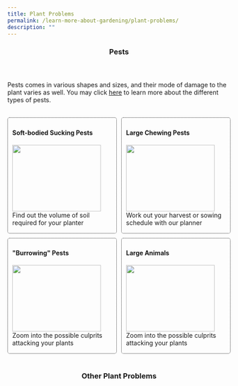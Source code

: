 ```yaml
---
title: Plant Problems
permalink: /learn-more-about-gardening/plant-problems/
description: ""
---
```

<style>
	.wrapper {
		display: grid;
		grid-template-columns: repeat(auto-fit, minmax(200px, 1fr));
		grid-template-rows: auto-fit;
		column-gap: 10px;
		row-gap: 10px;
	}

	.box{
		border: dotted 1px;
		border-radius: 5px;
		padding: 5px 10px 15px 10px;
	}
</style>

<header>
	<h3>Pests</h3>
</header>

<section>
	<p>Pests comes in various shapes and sizes, and their mode of damage to the plant varies as well. You may click <a href="page-index/pests/pests/">here</a> to learn more about the different types of pests.</p>
	<br>
</section>

<section>
	<div class="wrapper">
		<div class="box">
			<h4>Soft-bodied Sucking Pests</h4>
				 <img style="height:150px; width:200px; display: inline" src=""><br>
					Find out the volume of soil required for your planter
			<br>
		</div>
		<div class="box">
			<h4>Large Chewing Pests</h4>
				<img style="height:150px; width:200px; display: inline" src=""><br>
					Work out your harvest or sowing schedule with our planner
				<br>
		</div>
			<div class="box">
				<h4>"Burrowing" Pests</h4>
							<img style="height:150px; width:200px; display: inline" src=""><br>
								Zoom into the possible culprits attacking your plants
				<br>
			</div>
		<div class="box">
				<h4>Large Animals</h4>
							<img style="height:150px; width:200px; display: inline" src=""><br>
								Zoom into the possible culprits attacking your plants
				<br>
			</div>
	</div>
	<br>
</section>

<header>
	<h3>Other Plant Problems</h3>
</header>